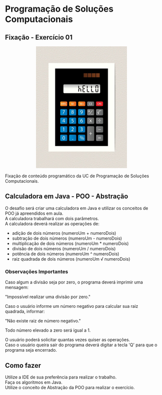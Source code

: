 # Programação de Soluções Computacionais

## Fixação - Exercício 01

<p align="center">
  <a href="#">
    <img src="logo\calc.jpg" width="300" alt="Calculadora">
  </a>
</p>

Fixação de conteúdo programático da UC de Programação de Soluções Computacionais.<br>

## Calculadora em Java - POO - Abstração

O desafio será criar uma calculadora em Java e utilizar os conceitos de POO já apreendidos em aula.<br>
A calculadora trabalhará com dois parâmetros.<br>
A calculadora deverá realizar as operações de:

+ adição de dois números (numeroUm + numeroDois)
+ subtração de dois números (numeroUm - numeroDois)
+ multiplicação de dois números (numeroUm * numeroDois)
+ divisão de dois números (numeroUm / numeroDois)
+ potência de dois números (numeroUm ^ numeroDois)
+ raiz quadrada de dois números (numeroUm √ numeroDois)

### Observações Importantes

Caso algum a divisão seja por zero, o programa deverá imprimir uma mensagem:

"Impossível realizar uma divisão por zero."

Caso o usuário informe um número negativo para calcular sua raiz quadrada, informar:

"Não existe raiz de número negativo."

Todo número elevado a zero será igual a 1.

O usuário poderá solicitar quantas vezes quiser as operações.<br>
Caso o usuário queira sair do programa deverá digitar a tecla 'Q' para que o programa seja encerrado.

## Como fazer

Utilize a IDE de sua preferência para realizar o trabalho.<br>
Faça os algoritmos em Java.<br>
Utilize o conceito de Abstração da POO para realizar o exercício.